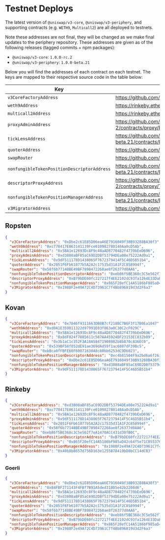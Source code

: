 # Testnet Deploys

The latest version of `@uniswap/v3-core`, `@uniswap/v3-periphery`, and supporting contracts (e.g. `WETH9`, `Multicall2`)
are all deployed to testnets.

Note these addresses are not final, they will be changed as we make final updates to the periphery repository. These
addresses are given as of the following releases (tagged commits + npm packages):

- `@uniswap/v3-core`: `1.0.0-rc.2`
- `@uniswap/v3-periphery`: `1.0.0-beta.21`

Below you will find the addresses of each contract on each testnet. The keys are mapped to their respective source code
in the table below:

| Key                                         | Source Code                                                                                                                   |
| ------------------------------------------- | ----------------------------------------------------------------------------------------------------------------------------- |
| `v3CoreFactoryAddress`                      | https://github.com/Uniswap/uniswap-v3-core/blob/v1.0.0-rc.2/contracts/UniswapV3Factory.sol                                    |
| `weth9Address`                              | https://rinkeby.etherscan.io/address/0xc778417E063141139Fce010982780140Aa0cD5Ab#code                                          |
| `multicall2Address`                         | https://rinkeby.etherscan.io/address/0x5BA1e12693Dc8F9c48aAD8770482f4739bEeD696#code                                          |
| `proxyAdminAddress`                         | https://github.com/OpenZeppelin/openzeppelin-contracts/blob/v3.4.1-solc-0.7-2/contracts/proxy/ProxyAdmin.sol                  |
| `tickLensAddress`                           | https://github.com/Uniswap/uniswap-v3-periphery/blob/v1.0.0-beta.21/contracts/lens/TickLens.sol                               |
| `quoterAddress`                             | https://github.com/Uniswap/uniswap-v3-periphery/blob/v1.0.0-beta.21/contracts/lens/Quoter.sol                                 |
| `swapRouter`                                | https://github.com/Uniswap/uniswap-v3-periphery/blob/v1.0.0-beta.21/contracts/SwapRouter.sol                                  |
| `nonfungibleTokenPositionDescriptorAddress` | https://github.com/Uniswap/uniswap-v3-periphery/blob/v1.0.0-beta.21/contracts/NonfungibleTokenPositionDescriptor.sol          |
| `descriptorProxyAddress`                    | https://github.com/OpenZeppelin/openzeppelin-contracts/blob/v3.4.1-solc-0.7-2/contracts/proxy/TransparentUpgradeableProxy.sol |
| `nonfungibleTokenPositionManagerAddress`    | https://github.com/Uniswap/uniswap-v3-periphery/blob/v1.0.0-beta.21/contracts/NonfungiblePositionManager.sol                  |
| `v3MigratorAddress`                         | https://github.com/Uniswap/uniswap-v3-periphery/blob/v1.0.0-beta.21/contracts/V3Migrator.sol                                  |

## Ropsten

```json
{
  "v3CoreFactoryAddress": "0xDbe2c61E85D06eaA6E7916049f38B93288BA30f3",
  "weth9Address": "0xc778417E063141139Fce010982780140Aa0cD5Ab",
  "multicall2Address": "0x5BA1e12693Dc8F9c48aAD8770482f4739bEeD696",
  "proxyAdminAddress": "0xd3808aBF85aC69D2DBf53794DEa08e75222Ad9a1",
  "tickLensAddress": "0x9dF511178D1438065F7672379414F5C46D5B51b4",
  "quoterAddress": "0x2051F6Fb61077b5A2A2c17535d31A1F2C858994f",
  "swapRouter": "0x58f6b77148BE49BF7898472268ae8f26377d0AA6",
  "nonfungibleTokenPositionDescriptorAddress": "0xeb86f5BE368c3C5e562f7eA1470ACC431d30fB0C",
  "descriptorProxyAddress": "0xB79bDE60fc227217f4EE2102dC93fa1264E33DaB",
  "nonfungibleTokenPositionManagerAddress": "0x865F20efC14A5186bF985aD42c64f5e71C055376",
  "v3MigratorAddress": "0x1988F2e49A72C4D73961C7f4Bb896819d3d2F6a3"
}
```

## Kovan

```json
{
  "v3CoreFactoryAddress": "0x7046f9311663DB8B7cf218BC7B6F3f17B0Ea1047",
  "weth9Address": "0xd0A1E359811322d97991E03f863a0C30C2cF029C",
  "multicall2Address": "0x5BA1e12693Dc8F9c48aAD8770482f4739bEeD696",
  "proxyAdminAddress": "0x8dF824f7885611c587AA45924BF23153EC832b89",
  "tickLensAddress": "0x3b1aC1c352F3A18A58471908982b8b870c836EC0",
  "quoterAddress": "0x539BF58f052dE91ae369dAd59f1ac6887dF39Bc5",
  "swapRouter": "0xbBca0fFBFE60F60071630A8c80bb6253dC9D6023",
  "nonfungibleTokenPositionDescriptorAddress": "0xc4b81504F9a2bd6a6f2617091FB01Efb38D119c8",
  "descriptorProxyAddress": "0xDbe2c61E85D06eaA6E7916049f38B93288BA30f3",
  "nonfungibleTokenPositionManagerAddress": "0xd3808aBF85aC69D2DBf53794DEa08e75222Ad9a1",
  "v3MigratorAddress": "0x9dF511178D1438065F7672379414F5C46D5B51b4"
}
```

## Rinkeby

```json
{
  "v3CoreFactoryAddress": "0xd3808aBF85aC69D2DBf53794DEa08e75222Ad9a1",
  "weth9Address": "0xc778417E063141139Fce010982780140Aa0cD5Ab",
  "multicall2Address": "0x5BA1e12693Dc8F9c48aAD8770482f4739bEeD696",
  "proxyAdminAddress": "0x9dF511178D1438065F7672379414F5C46D5B51b4",
  "tickLensAddress": "0x2051F6Fb61077b5A2A2c17535d31A1F2C858994f",
  "quoterAddress": "0x58f6b77148BE49BF7898472268ae8f26377d0AA6",
  "swapRouter": "0xeb86f5BE368c3C5e562f7eA1470ACC431d30fB0C",
  "nonfungibleTokenPositionDescriptorAddress": "0xB79bDE60fc227217f4EE2102dC93fa1264E33DaB",
  "descriptorProxyAddress": "0x865F20efC14A5186bF985aD42c64f5e71C055376",
  "nonfungibleTokenPositionManagerAddress": "0x1988F2e49A72C4D73961C7f4Bb896819d3d2F6a3",
  "v3MigratorAddress": "0x40b8b8657d756D163e1255B78419bD8bCC14dCB3"
}
```

### Goerli

```json
{
  "v3CoreFactoryAddress": "0xDbe2c61E85D06eaA6E7916049f38B93288BA30f3",
  "weth9Address": "0xB4FBF271143F4FBf7B91A5ded31805e42b2208d6",
  "multicall2Address": "0x5BA1e12693Dc8F9c48aAD8770482f4739bEeD696",
  "proxyAdminAddress": "0xd3808aBF85aC69D2DBf53794DEa08e75222Ad9a1",
  "tickLensAddress": "0x9dF511178D1438065F7672379414F5C46D5B51b4",
  "quoterAddress": "0x2051F6Fb61077b5A2A2c17535d31A1F2C858994f",
  "swapRouter": "0x58f6b77148BE49BF7898472268ae8f26377d0AA6",
  "nonfungibleTokenPositionDescriptorAddress": "0xeb86f5BE368c3C5e562f7eA1470ACC431d30fB0C",
  "descriptorProxyAddress": "0xB79bDE60fc227217f4EE2102dC93fa1264E33DaB",
  "nonfungibleTokenPositionManagerAddress": "0x865F20efC14A5186bF985aD42c64f5e71C055376",
  "v3MigratorAddress": "0x1988F2e49A72C4D73961C7f4Bb896819d3d2F6a3"
}
```
